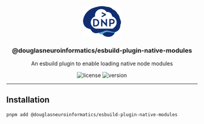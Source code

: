 <!-- PROJECT LOGO -->
<div align="center">
  <a href="https://github.com/DouglasNeuroInformatics/esbuild-plugin-native-modules">
    <img src="https://raw.githubusercontent.com/DouglasNeuroInformatics/.github/main/assets/img/dnp-generic-logo.png" alt="Logo" width="100" >
  </a>
  <h3 align="center">@douglasneuroinformatics/esbuild-plugin-native-modules</h3>
  <p align="center">
    An esbuild plugin to enable loading native node modules
  </p>
</div>

<!-- PROJECT SHIELDS -->
<div align="center">

![license](https://img.shields.io/github/license/DouglasNeuroInformatics/esbuild-plugin-native-modules)
![version](https://img.shields.io/github/package-json/v/DouglasNeuroInformatics/esbuild-plugin-native-modules)

</div>
<hr />

## Installation

```sh
pnpm add @douglasneuroinformatics/esbuild-plugin-native-modules
```
